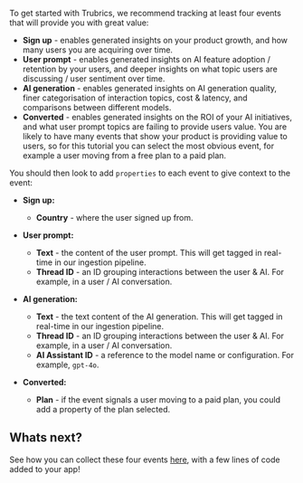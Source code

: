 To get started with Trubrics, we recommend tracking at least four events that will provide you with great value:

- **Sign up** - enables generated insights on your product growth, and how many users you are acquiring over time.
- **User prompt** - enables generated insights on AI feature adoption / retention by your users, and deeper insights on what topic users are discussing / user sentiment over time.
- **AI generation** - enables generated insights on AI generation quality, finer categorisation of interaction topics, cost & latency, and comparisons between different models.
- **Converted** - enables generated insights on the ROI of your AI initiatives, and what user prompt topics are failing to provide users value. You are likely to have many events that show your product is providing value to users, so for this tutorial you can select the most obvious event, for example a user moving from a free plan to a paid plan.

You should then look to add `properties` to each event to give context to the event:

- **Sign up:**
    - **Country** - where the user signed up from.

- **User prompt:**
    - **Text** - the content of the user prompt. This will get tagged in real-time in our ingestion pipeline.
    - **Thread ID** - an ID grouping interactions between the user & AI. For example, in a user / AI conversation.

- **AI generation:**
    - **Text** - the text content of the AI generation. This will get tagged in real-time in our ingestion pipeline.
    - **Thread ID** - an ID grouping interactions between the user & AI. For example, in a user / AI conversation.
    - **AI Assistant ID** - a reference to the model name or configuration. For example, `gpt-4o`.

- **Converted:**
    - **Plan** - if the event signals a user moving to a paid plan, you could add a property of the plan selected.


## Whats next?

See how you can collect these four events [here](quickstart.md), with a few lines of code added to your app!
